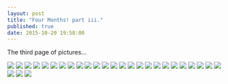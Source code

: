 ```yaml
---
layout: post
title: "Four Months! part iii."
published: true
date: 2015-10-20 19:58:00
---
```


The third page of pictures...

![](https://dl.dropboxusercontent.com/u/72656879/Theo/Sets11to13Favorites/DSCF8410.jpg)
![](https://dl.dropboxusercontent.com/u/72656879/Theo/Sets11to13Favorites/DSCF8418.jpg)
![](https://dl.dropboxusercontent.com/u/72656879/Theo/Sets11to13Favorites/DSCF8426.jpg)
![](https://dl.dropboxusercontent.com/u/72656879/Theo/Sets11to13Favorites/DSCF8434.jpg)
![](https://dl.dropboxusercontent.com/u/72656879/Theo/Sets11to13Favorites/DSCF8440.jpg)
![](https://dl.dropboxusercontent.com/u/72656879/Theo/Sets11to13Favorites/DSCF8445.jpg)
![](https://dl.dropboxusercontent.com/u/72656879/Theo/Sets11to13Favorites/DSCF8453.jpg)
![](https://dl.dropboxusercontent.com/u/72656879/Theo/Sets11to13Favorites/DSCF8458.jpg)
![](https://dl.dropboxusercontent.com/u/72656879/Theo/Sets11to13Favorites/DSCF8480.jpg)
![](https://dl.dropboxusercontent.com/u/72656879/Theo/Sets11to13Favorites/DSCF8510.jpg)
![](https://dl.dropboxusercontent.com/u/72656879/Theo/Sets11to13Favorites/DSCF8514.jpg)
![](https://dl.dropboxusercontent.com/u/72656879/Theo/Sets11to13Favorites/DSCF8521.jpg)
![](https://dl.dropboxusercontent.com/u/72656879/Theo/Sets11to13Favorites/DSCF8535.jpg)
![](https://dl.dropboxusercontent.com/u/72656879/Theo/Sets11to13Favorites/DSCF8551.jpg)
![](https://dl.dropboxusercontent.com/u/72656879/Theo/Sets11to13Favorites/DSCF8564.jpg)
![](https://dl.dropboxusercontent.com/u/72656879/Theo/Sets11to13Favorites/DSCF8593.jpg)
![](https://dl.dropboxusercontent.com/u/72656879/Theo/Sets11to13Favorites/DSCF8613.jpg)
![](https://dl.dropboxusercontent.com/u/72656879/Theo/Sets11to13Favorites/DSCF8631.jpg)
![](https://dl.dropboxusercontent.com/u/72656879/Theo/Sets11to13Favorites/DSCF8653.jpg)
![](https://dl.dropboxusercontent.com/u/72656879/Theo/Sets11to13Favorites/DSCF8668.jpg)
![](https://dl.dropboxusercontent.com/u/72656879/Theo/Sets11to13Favorites/DSCF8690.jpg)
![](https://dl.dropboxusercontent.com/u/72656879/Theo/Sets11to13Favorites/DSCF8729.jpg)
![](https://dl.dropboxusercontent.com/u/72656879/Theo/Sets11to13Favorites/DSCF8748.jpg)
![](https://dl.dropboxusercontent.com/u/72656879/Theo/Sets11to13Favorites/DSCF8767.jpg)
![](https://dl.dropboxusercontent.com/u/72656879/Theo/Sets11to13Favorites/DSCF8769.jpg)
![](https://dl.dropboxusercontent.com/u/72656879/Theo/Sets11to13Favorites/DSCF8786.jpg)
![](https://dl.dropboxusercontent.com/u/72656879/Theo/Sets11to13Favorites/DSCF8788.jpg)
![](https://dl.dropboxusercontent.com/u/72656879/Theo/Sets11to13Favorites/DSCF8804.jpg)
